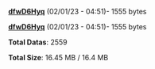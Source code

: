 [**dfwD6Hyq**](/data/dfwD6Hyq.txt) (02/01/23 - 04:51)- 1555 bytes

[**dfwD6Hyq**](/data/dfwD6Hyq.txt) (02/01/23 - 04:51)- 1555 bytes

**Total Datas**: 2559

**Total Size**: 16.45 MB / 16.4 MB